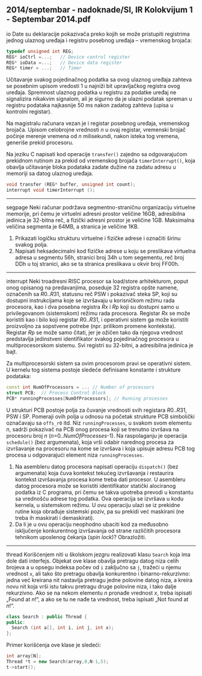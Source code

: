 2014/septembar - nadoknade/SI, IR Kolokvijum 1 - Septembar 2014.pdf
--------------------------------------------------------------------------------
io
Date su deklaracije pokazivača preko kojih se može pristupiti registrima jednog ulaznog
uređaja i registru posebnog uređaja – vremenskog brojača:
```cpp
typedef unsigned int REG;
REG* ioCtrl =...;   // Device control register
REG* ioData =...;   // Device data register
REG* timer = ...;   // Timer
```
Učitavanje svakog pojedinačnog podatka sa ovog ulaznog uređaja zahteva se posebnim
upisom vredosti 1 u najniži bit upravljačkog registra ovog uređaja. Spremnost ulaznog
podatka u registru za podatke uređaj ne signalizira nikakvim signalom, ali je sigurno da je
ulazni podatak spreman u registru podataka najkasnije 50 ms nakon zadatog zahteva (upisa u
kontrolni registar).

Na magistralu računara vezan je i registar posebnog uređaja, vremenskog brojača. Upisom
celobrojne vrednosti *n* u ovaj registar, vremenski brojač počinje merenje vremena od *n* milisekundi, nakon isteka tog vremena, generiše prekid procesoru.

Na jeziku C napisati kod operacije `transfer()`  zajedno sa odgovarajućom prekidnom
rutinom za prekid od vremenskog brojača `timerInterrupt()`, koja obavlja učitavanje bloka
podataka zadate dužine na zadatu adresu u memoriji sa datog ulaznog uređaja.
```cpp
void transfer (REG* buffer, unsigned int count);
interrupt void timerInterrupt ();
```

--------------------------------------------------------------------------------
segpage
Neki računar podržava segmentno-straničnu organizaciju virtuelne memorije, pri čemu je
virtuelni adresni prostor veličine 16GB, adresibilna jedinica je 32-bitna reč, a fizički adresni
prostor je veličine 1GB. Maksimalna veličina segmenta je 64MB, a stranica je veličine 1KB.

1. Prikazati logičku strukturu virtuelne i fizičke adrese i označiti širinu svakog polja.
2. Napisati heksadecimalni kod fizičke adrese u koju se preslikava virtuelna adresa u
segmentu 56h, stranici broj 34h u tom segementu, reč broj DDh u toj stranici, ako se ta
stranica preslikava u okvir broj FF00h.

--------------------------------------------------------------------------------
interrupt
Neki troadresni RISC procesor sa load/store arhitekturom, poput onog opisanog na
predavanjima, poseduje 32 registra opšte namene, označenih sa *R*0..*R*31, statusnu reč PSW i
pokazivač steka SP, koji su dostupni instrukcijama koje se izvršavaju u korisničkom režimu
rada procesora, kao i dva posebna registra *R*x i *R*p koji su dostupni samo u privilegovanom
(sistemskom) režimu rada procesora. Registar *R*x se može koristiti kao i bilo koji registar
*R*0..*R*31, i operativni sistem ga može koristiti proizvoljno za sopstvene potrebe (npr. prilikom
promene konteksta). Registar *R*p se može samo čitati, jer je ožičen tako da njegova vrednost
predstavlja jedinstveni identifikator svakog pojedinačnog procesora u multiprocesorskom
sistemu. Svi registri su 32-bitni, a adresibilna jedinica je bajt.

Za multiprocesorski sistem sa ovim procesorom pravi se operativni sistem. U kernelu tog
sistema postoje sledeće definisane konstante i strukture podataka:
```cpp
const int NumOfProcessors = ... // Number of processors
struct PCB;  // Process Control Block
PCB* runningProcesses[NumOfProcessors]; // Running processes
```
U strukturi PCB postoje polja za čuvanje vrednosti svih registara *R*0..*R*31, PSW i SP.
Pomeraji ovih polja u odnosu na početak strukture PCB simbolički označavaju sa `offs_r0`
itd. Niz `runningProcesses`, u svakom svom elementu *n*, sadrži pokazivač na PCB onog
procesa koji se trenutno izvršava na procesoru broj *n* (*n*=0..*NumOfProcesses*-1). Na
raspolaganju je operacija `schedule()`  (bez argumenata), koja vrši odabir narednog procesa
za izvršavanje na procesoru na kome se izvršava i koja upisuje adresu PCB tog procesa u
odgovarajući element niza `runningProcesses`.

1. Na asembleru datog procesora napisati operaciju `dispatch()` (bez argumenata) koja
čuva kontekst tekućeg izvršavanja i restaurira kontekst izvršavanja procesa kome treba dati
procesor. U asembleru datog procesora može se koristiti identifikator statički alociranog
podatka iz C programa, pri čemu se takva upotreba prevodi u konstantu sa vrednošću adrese
tog podatka. Ova operacija se izvršava u kodu kernela, u sistemskom režimu. U ovu operaciju
ulazi se iz prekidne rutine koja obrađuje sistemski poziv, pa su prekidi već maskirani (ne treba
ih maskirati i demaskirati).
2. Da li je u ovu operaciju neophodno ubaciti kod za međusobno isključenje
konkurentnog izvršavanja od strane različitih procesora tehnikom uposlenog čekanja (*spin lock*)? Obrazložiti.

--------------------------------------------------------------------------------
thread
Korišćenjem niti u školskom jezgru realizovati klasu `Search` koja ima dole dati interfejs.
Objekat ove klase obavlja pretragu datog niza celih brojeva a u opsegu indeksa počev od `i`
zaključno sa `j`, tražeći u njemu vrednost `x`, ali tako što pretragu obavlja konkurentno i
binarno-rekurzivno: jedna već kreirana nit nastavlja pretragu jedne polovine datog niza, a
kreira novu nit koja vrši istu takvu pretragu druge polovine niza, i tako dalje rekurzivno. Ako
se na nekom elementu *n* pronađe vrednost *x*, treba ispisati „Found at *n*!“, a ako se tu ne nađe
ta vrednost, treba ispisati „Not found at *n*!“.
```cpp
class Search : public Thread {
public:
  Search (int a[], int i, int j, int x);
};
```
Primer korišćenja ove klase je sledeći:
```cpp
int array[N];
Thread *t = new Search(array,0,N-1,5);
t->start();
```
